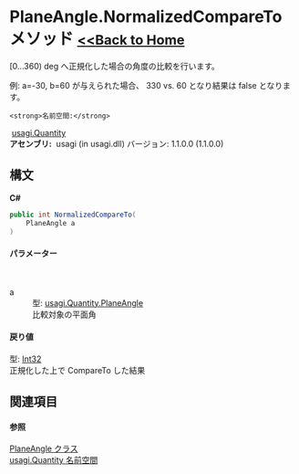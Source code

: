 # PlaneAngle.NormalizedCompareTo メソッド <small>[<<Back to Home](https://github.com/usagi/usagi.cs/blob/master/Help/Home.md)</small> 

[0...360) deg へ正規化した場合の角度の比較を行います。 

例: a=-30, b=60 が与えられた場合、 330 vs. 60 となり結果は false となります。


    <strong>名前空間:</strong>
&nbsp;<a href="N_usagi_Quantity.md">usagi.Quantity</a><br /><strong>アセンブリ:</strong>
&nbsp;usagi (in usagi.dll) バージョン: 1.1.0.0 (1.1.0.0)

## 構文

**C#**<br />
``` C#
public int NormalizedCompareTo(
	PlaneAngle a
)
```


#### パラメーター
&nbsp;<dl><dt>a</dt><dd>型: <a href="T_usagi_Quantity_PlaneAngle.md">usagi.Quantity.PlaneAngle</a><br />比較対象の平面角</dd></dl>

#### 戻り値
型: <a href="http://msdn2.microsoft.com/ja-jp/library/td2s409d" target="_blank">Int32</a><br />正規化した上で CompareTo した結果

## 関連項目


#### 参照
<a href="T_usagi_Quantity_PlaneAngle.md">PlaneAngle クラス</a><br /><a href="N_usagi_Quantity.md">usagi.Quantity 名前空間</a><br />